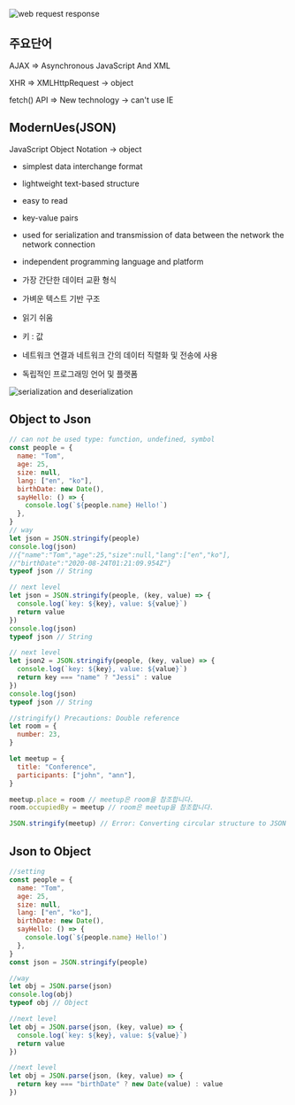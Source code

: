 ![web request response](https://miro.medium.com/max/700/1*8-fT6K1o6nHiBRxKppcqOg.png)

## 주요단어

AJAX ⇒ Asynchronous JavaScript And XML

XHR ⇒ XMLHttpRequest → object

fetch() API ⇒ New technology → can't use IE

## ModernUes(JSON)

JavaScript Object Notation → object

- simplest data interchange format
- lightweight text-based structure
- easy to read
- key-value pairs
- used for serialization and transmission of data
  between the network the network connection
- independent programming language and platform

- 가장 간단한 데이터 교환 형식
- 가벼운 텍스트 기반 구조
- 읽기 쉬움
- 키 : 값
- 네트워크 연결과 네트워크 간의 데이터 직렬화 및 전송에 사용
- 독립적인 프로그래밍 언어 및 플랫폼

![serialization and deserialization](https://miro.medium.com/max/781/0*MmmFxL-hkPh_t6Xg.jpg)

## Object to Json

```jsx
// can not be used type: function, undefined, symbol
const people = {
  name: "Tom",
  age: 25,
  size: null,
  lang: ["en", "ko"],
  birthDate: new Date(),
  sayHello: () => {
    console.log(`${people.name} Hello!`)
  },
}
// way
let json = JSON.stringify(people)
console.log(json)
//{"name":"Tom","age":25,"size":null,"lang":["en","ko"],
//"birthDate":"2020-08-24T01:21:09.954Z"}
typeof json // String

// next level
let json = JSON.stringify(people, (key, value) => {
  console.log(`key: ${key}, value: ${value}`)
  return value
})
console.log(json)
typeof json // String

// next level
let json2 = JSON.stringify(people, (key, value) => {
  console.log(`key: ${key}, value: ${value}`)
  return key === "name" ? "Jessi" : value
})
console.log(json)
typeof json // String

//stringify() Precautions: Double reference
let room = {
  number: 23,
}

let meetup = {
  title: "Conference",
  participants: ["john", "ann"],
}

meetup.place = room // meetup은 room을 참조합니다.
room.occupiedBy = meetup // room은 meetup을 참조합니다.

JSON.stringify(meetup) // Error: Converting circular structure to JSON
```

## Json to Object

```jsx
//setting
const people = {
  name: "Tom",
  age: 25,
  size: null,
  lang: ["en", "ko"],
  birthDate: new Date(),
  sayHello: () => {
    console.log(`${people.name} Hello!`)
  },
}
const json = JSON.stringify(people)

//way
let obj = JSON.parse(json)
console.log(obj)
typeof obj // Object

//next level
let obj = JSON.parse(json, (key, value) => {
  console.log(`key: ${key}, value: ${value}`)
  return value
})

//next level
let obj = JSON.parse(json, (key, value) => {
  return key === "birthDate" ? new Date(value) : value
})
```
